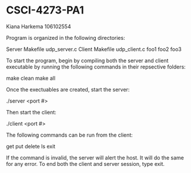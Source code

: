 # CSCI-4273-PA1
Kiana Harkema
106102554

Program is organized in the following directories:

Server
  Makefile
  udp_server.c
 Client
  Makefile
  udp_client.c
  foo1
  foo2
  foo3
 
 
 To start the program, begin by compiling both the server and client executable by running the following commands in their repsective folders:
 
 make clean
 make all
 
 Once the exectuables are created, start the server:
 
 ./server <port #>
 
 Then start the client:
 
 ./client <localhost or remote server ip> <port #>
 
 The following commands can be run from the client:
 
 get <file name>
 put <file name>
 delete <file name>
 ls 
 exit
 
 If the command is invalid, the server will alert the host. It will do the same for any error. To end both the client and server session, type exit. 

